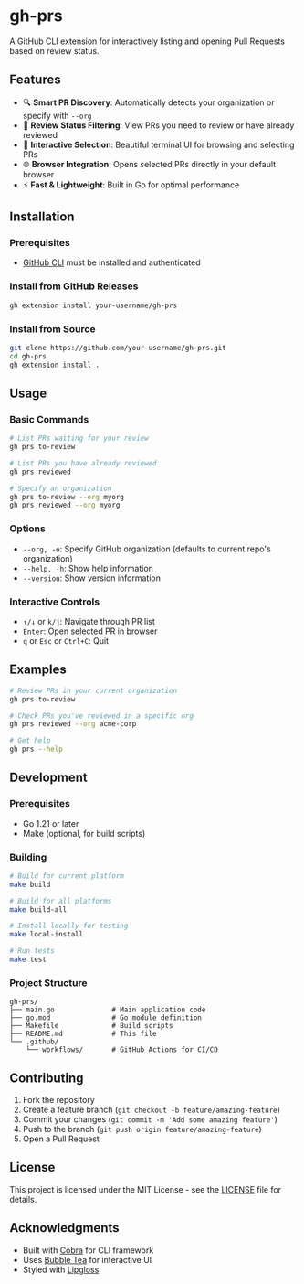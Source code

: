 # gh-prs

A GitHub CLI extension for interactively listing and opening Pull Requests based on review status.

## Features

- 🔍 **Smart PR Discovery**: Automatically detects your organization or specify with `--org`
- 📝 **Review Status Filtering**: View PRs you need to review or have already reviewed
- 🎯 **Interactive Selection**: Beautiful terminal UI for browsing and selecting PRs
- 🌐 **Browser Integration**: Opens selected PRs directly in your default browser
- ⚡ **Fast & Lightweight**: Built in Go for optimal performance

## Installation

### Prerequisites
- [GitHub CLI](https://cli.github.com/) must be installed and authenticated

### Install from GitHub Releases

```bash
gh extension install your-username/gh-prs
```

### Install from Source

```bash
git clone https://github.com/your-username/gh-prs.git
cd gh-prs
gh extension install .
```

## Usage

### Basic Commands

```bash
# List PRs waiting for your review
gh prs to-review

# List PRs you have already reviewed
gh prs reviewed

# Specify an organization
gh prs to-review --org myorg
gh prs reviewed --org myorg
```

### Options

- `--org, -o`: Specify GitHub organization (defaults to current repo's organization)
- `--help, -h`: Show help information
- `--version`: Show version information

### Interactive Controls

- `↑/↓` or `k/j`: Navigate through PR list
- `Enter`: Open selected PR in browser
- `q` or `Esc` or `Ctrl+C`: Quit

## Examples

```bash
# Review PRs in your current organization
gh prs to-review

# Check PRs you've reviewed in a specific org
gh prs reviewed --org acme-corp

# Get help
gh prs --help
```

## Development

### Prerequisites
- Go 1.21 or later
- Make (optional, for build scripts)

### Building

```bash
# Build for current platform
make build

# Build for all platforms
make build-all

# Install locally for testing
make local-install

# Run tests
make test
```

### Project Structure

```
gh-prs/
├── main.go              # Main application code
├── go.mod               # Go module definition
├── Makefile             # Build scripts
├── README.md            # This file
└── .github/
    └── workflows/       # GitHub Actions for CI/CD
```

## Contributing

1. Fork the repository
2. Create a feature branch (`git checkout -b feature/amazing-feature`)
3. Commit your changes (`git commit -m 'Add some amazing feature'`)
4. Push to the branch (`git push origin feature/amazing-feature`)
5. Open a Pull Request

## License

This project is licensed under the MIT License - see the [LICENSE](LICENSE) file for details.

## Acknowledgments

- Built with [Cobra](https://github.com/spf13/cobra) for CLI framework
- Uses [Bubble Tea](https://github.com/charmbracelet/bubbletea) for interactive UI
- Styled with [Lipgloss](https://github.com/charmbracelet/lipgloss)